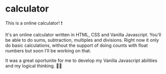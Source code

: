 # calculator
This is a online calculator! :exclamation:

It's an online calculator written in HTML, CSS and Vanilla Javascript. You'll be able to do sums, subtraction, multiples and divisions. Right now it only do basic calculations, without the support of doing counts with float numbers but soon I'll be working on that.

It was a great oportunite for me to develop my Vanilla Javascript abilities and my logical thinking. :technologist: